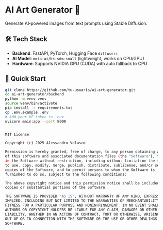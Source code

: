 
# AI Art Generator 🎨

Generate AI-powered images from text prompts using Stable Diffusion.

## 🛠️ Tech Stack
- **Backend**: FastAPI, PyTorch, Hugging Face `diffusers`
- **AI Model**: `nota-ai/bk-sdm-small` (lightweight, works on CPU/GPU)
- **Hardware**: Supports NVIDIA GPU (CUDA) with auto fallback to CPU

## 🚀 Quick Start

```bash
git clone https://github.com/tu-usuario/ai-art-generator.git
cd ai-art-generator/backend
python -m venv venv
source venv/bin/activate
pip install -r requirements.txt
cp .env.example .env
# Add your HF token to .env
uvicorn main:app --port 8000


MIT License

Copyright (c) 2025 Alessandro Velasco

Permission is hereby granted, free of charge, to any person obtaining a copy
of this software and associated documentation files (the "Software"), to deal
in the Software without restriction, including without limitation the rights
to use, copy, modify, merge, publish, distribute, sublicense, and/or sell
copies of the Software, and to permit persons to whom the Software is
furnished to do so, subject to the following conditions:

The above copyright notice and this permission notice shall be included in all
copies or substantial portions of the Software.

THE SOFTWARE IS PROVIDED "AS IS", WITHOUT WARRANTY OF ANY KIND, EXPRESS OR
IMPLIED, INCLUDING BUT NOT LIMITED TO THE WARRANTIES OF MERCHANTABILITY,
FITNESS FOR A PARTICULAR PURPOSE AND NONINFRINGEMENT. IN NO EVENT SHALL THE
AUTHORS OR COPYRIGHT HOLDERS BE LIABLE FOR ANY CLAIM, DAMAGES OR OTHER
LIABILITY, WHETHER IN AN ACTION OF CONTRACT, TORT OR OTHERWISE, ARISING FROM,
OUT OF OR IN CONNECTION WITH THE SOFTWARE OR THE USE OR OTHER DEALINGS IN THE
SOFTWARE.
